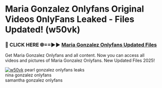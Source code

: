 # Maria Gonzalez Onlyfans Original Videos 0nlyFans Leaked - Files Updated! (w50vk)

<h3>🔴 CLICK HERE 🌐==►► <a href="https://tinyurl.com/2wckxsce" rel="nofollow">Maria Gonzalez Onlyfans Updated Files</a></h3>

Get Maria Gonzalez Onlyfans and all content. Now you can access all videos and pictures of Maria Gonzalez Onlyfans. New Updated Files 2025!

[![w50vk](https://i.imgur.com/AFduVYN.gif)](https://tinyurl.com/2wckxsce)
pearl gonzalez onlyfans leaks<br>
nina gonzalez onlyfans<br>
samantha gonzalez onlyfans